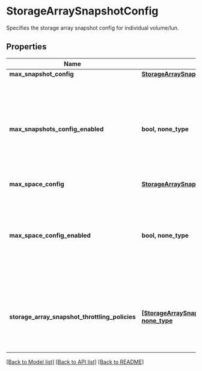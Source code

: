 # StorageArraySnapshotConfig

Specifies the storage array snapshot config for individual volume/lun.

## Properties
Name | Type | Description | Notes
------------ | ------------- | ------------- | -------------
**max_snapshot_config** | [**StorageArraySnapshotMaxSnapshotConfig**](StorageArraySnapshotMaxSnapshotConfig.md) |  | [optional] 
**max_snapshots_config_enabled** | **bool, none_type** | Specifies whether we will use storage snapshot managmement max snapshots config to all volumes/luns that are part of the registered entity. | [optional] 
**max_space_config** | [**StorageArraySnapshotMaxSpaceConfig**](StorageArraySnapshotMaxSpaceConfig.md) |  | [optional] 
**max_space_config_enabled** | **bool, none_type** | Specifies whether we will use storage snapshot managmement max space config to all volumes/luns that are part of the registered entity. | [optional] 
**storage_array_snapshot_throttling_policies** | [**[StorageArraySnapshotThrottlingPolicy], none_type**](StorageArraySnapshotThrottlingPolicy.md) | Specifies the list of storage array snapshot management throttling policies for individual volume/lun. | [optional] 

[[Back to Model list]](../README.md#documentation-for-models) [[Back to API list]](../README.md#documentation-for-api-endpoints) [[Back to README]](../README.md)


